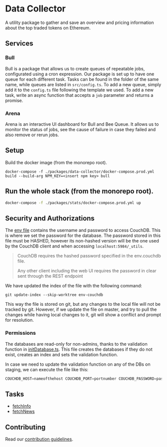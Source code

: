 # Data Collector

A utility package to gather and save an overview and pricing information about the top traded tokens on Ethereum.

## Services

### Bull

Bull is a package that allows us to create queues of repeatable jobs, configurated using a cron expression. Our package is set up to have one queue for each different task. Tasks can be found in the folder of the same name, while queues are listed in `src/config.ts`.
To add a new queue, simply add it to the `config.ts` file following the template we used.
To add a new task, write an async function that accepts a `job` parameter and returns a promise.

### Arena

Arena is an interactive UI dashboard for Bull and Bee Queue. It allows us to monitor the status of jobs, see the cause of failure in case they failed and also remove or rerun jobs.

## Setup

Build the docker image (from the monorepo root).

    docker-compose -f ./packages/data-collector/docker-compose.prod.yml build --build-arg NPM_KEY=<insert npm key> bull

## Run the whole stack (from the monorepo root).

```sh
docker-compose -f ./packages/stats/docker-compose.prod.yml up
```

## Security and Authorizations

The [env file](https://github.com/RigoBlock/rigoblock-monorepo/blob/master/packages/data-collector/env.couchdb) contains the username and password to access CouchDB. This is where we set the password for the database. The password stored in this file must be HASHED, however its non-hashed version will be the one used by the CouchDB client and when accessing `localhost:5984/_utils`.

> CouchDB requires the hashed password specified in the env.couchdb file.
>
> Any other client including the web UI requires the password in clear sent through the REST endpoint

We have updated the index of the file with the following command:

    git update-index --skip-worktree env-couchdb

This way the file is stored on git, but any changes to the local file will not be tracked by git. However, if we update the file on master, and try to pull the changes while having local changes to it, git will show a conflict and prompt for resolution.

### Permissions

The databases are read-only for non-admins, thanks to the validation function in [initDatabase.ts](https://github.com/RigoBlock/rigoblock-monorepo/blob/master/packages/data-collector/src/initDatabase.ts). This file creates the databases if they do not exist, creates an index and sets the validation function.

In case we need to update the validation function on any of the DBs on staging, we can execute the file like this:

```javascript
COUCHDB_HOST=nameofthehost COUCHDB_PORT=portnumber COUCHDB_PASSWORD=password node dist/initDatabase.js
```

## Tasks

-   [fetchInfo](docs/tasks/fetch_info.md)
-   [fetchNews](docs/tasks/fetch_news.md)

## Contributing

Read our [contribution guidelines](https://github.com/RigoBlock/rigoblock-monorepo/blob/master/CONTRIBUTING.md).
